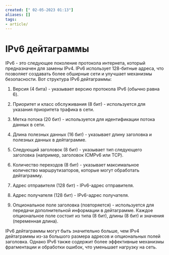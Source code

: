 ```yaml
---
created: [" 02-05-2023 01:13"]
aliases: []
tags:
- article/
---
```


# IPv6 дейтаграммы

IPv6 - это следующее поколение протокола интернета, который предназначен для замены IPv4. IPv6 использует 128-битные адреса, что позволяет создавать более обширные сети и улучшает механизмы безопасности. Вот структура IPv6 дейтаграммы:

1.  Версия (4 бита) - указывает версию протокола IPv6 (обычно равна 6).
   
2.  Приоритет и класс обслуживания (8 бит) - используется для указания приоритета трафика в сети.
   
3.  Метка потока (20 бит) - используется для идентификации потока данных в сети.
   
4.  Длина полезных данных (16 бит) - указывает длину заголовка и полезных данных в дейтаграмме.
   
5.  Следующий заголовок (8 бит) - указывает тип следующего заголовка (например, заголовок ICMPv6 или TCP).
   
6.  Количество переходов (8 бит) - указывает максимальное количество маршрутизаторов, которые могут обработать дейтаграмму.
   
7.  Адрес отправителя (128 бит) - IPv6-адрес отправителя.
   
8.  Адрес получателя (128 бит) - IPv6-адрес получателя.
   
9.  Опциональное поле заголовка (повторяется) - используется для передачи дополнительной информации в дейтаграмме. Каждое опциональное поле состоит из типа (8 бит), длины (8 бит) и значения (переменная длина).

IPv6 дейтаграммы могут быть значительно больше, чем IPv4 дейтаграммы из-за большого размера адресов и опциональных полей заголовка. Однако IPv6 также содержит более эффективные механизмы фрагментации и обработки ошибок, что уменьшает нагрузку на сеть.

